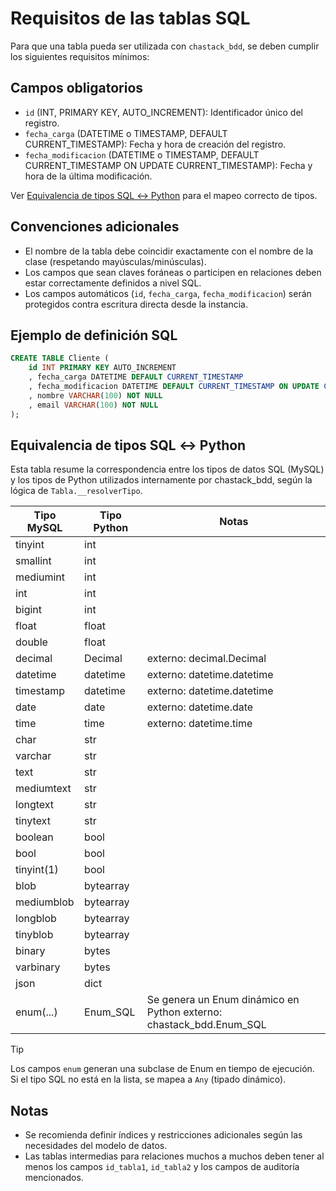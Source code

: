 # Requisitos de las tablas SQL

Para que una tabla pueda ser utilizada con `chastack_bdd`, se deben cumplir los siguientes requisitos mínimos:

## Campos obligatorios

- `id` (INT, PRIMARY KEY, AUTO_INCREMENT): Identificador único del registro.
- `fecha_carga` (DATETIME o TIMESTAMP, DEFAULT CURRENT_TIMESTAMP): Fecha y hora de creación del registro.
- `fecha_modificacion` (DATETIME o TIMESTAMP, DEFAULT CURRENT_TIMESTAMP ON UPDATE CURRENT_TIMESTAMP): Fecha y hora de la última modificación.

Ver [Equivalencia de tipos SQL ↔ Python](#equivalencia-de-tipos-sql--python) para el mapeo correcto de tipos.

## Convenciones adicionales

- El nombre de la tabla debe coincidir exactamente con el nombre de la clase (respetando mayúsculas/minúsculas).
- Los campos que sean claves foráneas o participen en relaciones deben estar correctamente definidos a nivel SQL.
- Los campos automáticos (`id`, `fecha_carga`, `fecha_modificacion`) serán protegidos contra escritura directa desde la instancia.

## Ejemplo de definición SQL

```sql
CREATE TABLE Cliente (
    id INT PRIMARY KEY AUTO_INCREMENT
    , fecha_carga DATETIME DEFAULT CURRENT_TIMESTAMP
    , fecha_modificacion DATETIME DEFAULT CURRENT_TIMESTAMP ON UPDATE CURRENT_TIMESTAMP
    , nombre VARCHAR(100) NOT NULL
    , email VARCHAR(100) NOT NULL
);
```



## Equivalencia de tipos SQL ↔ Python

Esta tabla resume la correspondencia entre los tipos de datos SQL (MySQL) y los tipos de Python utilizados internamente por chastack_bdd, según la lógica de `Tabla.__resolverTipo`.

| Tipo MySQL           | Tipo Python      | Notas                       |
|--------------------|------------------|----------------------------------------|
| tinyint            | int              |                                        |
| smallint           | int              |                                        |
| mediumint          | int              |                                        |
| int                | int              |                                        |
| bigint             | int              |                                        |
| float              | float            |                                        |
| double             | float            |                                        |
| decimal            | Decimal          | externo: decimal.Decimal            |
| datetime           | datetime         | externo: datetime.datetime          |
| timestamp          | datetime         | externo: datetime.datetime          |
| date               | date             | externo: datetime.date              |
| time               | time             | externo: datetime.time              |
| char               | str              |                                        |
| varchar            | str              |                                        |
| text               | str              |                                        |
| mediumtext         | str              |                                        |
| longtext           | str              |                                        |
| tinytext           | str              |                                        |
| boolean            | bool             |                                        |
| bool               | bool             |                                        |
| tinyint(1)         | bool             |                                        |
| blob               | bytearray        |                                        |
| mediumblob         | bytearray        |                                        |
| longblob           | bytearray        |                                        |
| tinyblob           | bytearray        |                                        |
| binary             | bytes            |                                        |
| varbinary          | bytes            |                                        |
| json               | dict             |                                        |
| enum(...)          | Enum_SQL             | Se genera un Enum dinámico en Python externo: chastack_bdd.Enum_SQL  |

> [!TIP]  
> Los campos `enum` generan una subclase de Enum en tiempo de ejecución.  
> Si el tipo SQL no está en la lista, se mapea a `Any` (tipado dinámico).  

## Notas

- Se recomienda definir índices y restricciones adicionales según las necesidades del modelo de datos.
- Las tablas intermedias para relaciones muchos a muchos deben tener al menos los campos `id_tabla1`, `id_tabla2` y los campos de auditoría mencionados. 